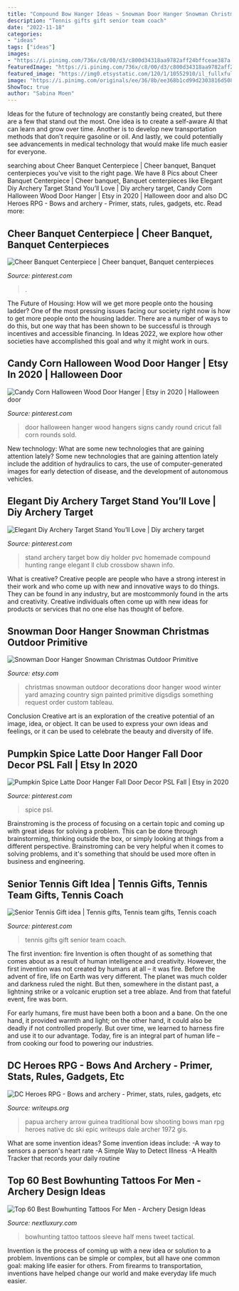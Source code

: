 ```yaml
---
title: "Compound Bow Hanger Ideas ~ Snowman Door Hanger Snowman Christmas Outdoor Primitive"
description: "Tennis gifts gift senior team coach"
date: "2022-11-18"
categories:
- "ideas"
tags: ["ideas"]
images:
- "https://i.pinimg.com/736x/c8/00/d3/c800d34318aa9782aff24bffceae387a.jpg"
featuredImage: "https://i.pinimg.com/736x/c8/00/d3/c800d34318aa9782aff24bffceae387a.jpg"
featured_image: "https://img0.etsystatic.com/120/1/10552910/il_fullxfull.858481958_fqgt.jpg"
image: "https://i.pinimg.com/originals/ee/36/8b/ee368b1cd99d2303816d508d49a8444c.jpg"
ShowToc: true
author: "Sabina Moen"
---
```



Ideas for the future of technology are constantly being created, but there are a few that stand out the most. One idea is to create a self-aware AI that can learn and grow over time. Another is to develop new transportation methods that don't require gasoline or oil. And lastly, we could potentially see advancements in medical technology that would make life much easier for everyone.

	

		
searching about Cheer Banquet Centerpiece | Cheer banquet, Banquet centerpieces you've visit to the right page. We have 8 Pics about Cheer Banquet Centerpiece | Cheer banquet, Banquet centerpieces like Elegant Diy Archery Target Stand You’ll Love | Diy archery target, Candy Corn Halloween Wood Door Hanger | Etsy in 2020 | Halloween door and also DC Heroes RPG - Bows and archery - Primer, stats, rules, gadgets, etc. Read more:
		
    
## Cheer Banquet Centerpiece | Cheer Banquet, Banquet Centerpieces

<img loading=lazy src="https://i.pinimg.com/originals/ee/36/8b/ee368b1cd99d2303816d508d49a8444c.jpg" onerror="this.onerror=null;this.src='https://tse1.mm.bing.net/th?id=OIP.MOYVNU_5EojYXhN2HDrLhwHaJ4&amp;pid=15.1';" alt="Cheer Banquet Centerpiece | Cheer banquet, Banquet centerpieces">

_Source: pinterest.com_

>. 

	

The Future of Housing: How will we get more people onto the housing ladder?
One of the most pressing issues facing our society right now is how to get more people onto the housing ladder. There are a number of ways to do this, but one way that has been shown to be successful is through incentives and accessible financing. In Ideas 2022, we explore how other societies have accomplished this goal and why it might work in ours.

    
## Candy Corn Halloween Wood Door Hanger | Etsy In 2020 | Halloween Door

<img loading=lazy src="https://i.pinimg.com/originals/ee/83/83/ee8383e9fe3f6730a6aa0d043b93616a.jpg" onerror="this.onerror=null;this.src='https://tse1.mm.bing.net/th?id=OIP.0Bx8FF4ErYLFsrKMzwuVigHaJ4&amp;pid=15.1';" alt="Candy Corn Halloween Wood Door Hanger | Etsy in 2020 | Halloween door">

_Source: pinterest.com_

>door halloween hanger wood hangers signs candy round cricut fall corn rounds sold. 

	

New technology: What are some new technologies that are gaining attention lately?
Some new technologies that are gaining attention lately include the addition of hydraulics to cars, the use of computer-generated images for early detection of disease, and the development of autonomous vehicles.

    
## Elegant Diy Archery Target Stand You’ll Love | Diy Archery Target

<img loading=lazy src="https://i.pinimg.com/736x/c8/00/d3/c800d34318aa9782aff24bffceae387a.jpg" onerror="this.onerror=null;this.src='https://tse4.mm.bing.net/th?id=OIP.IhNZ0uEbwQn6q0fIY0lscQAAAA&amp;pid=15.1';" alt="Elegant Diy Archery Target Stand You’ll Love | Diy archery target">

_Source: pinterest.com_

>stand archery target bow diy holder pvc homemade compound hunting range elegant ll club crossbow shawn info. 

	

What is creative?
Creative people are people who have a strong interest in their work and who come up with new and innovative ways to do things. They can be found in any industry, but are mostcommonly found in the arts and creativity. Creative individuals often come up with new ideas for products or services that no one else has thought of before.

    
## Snowman Door Hanger Snowman Christmas Outdoor Primitive

<img loading=lazy src="https://img0.etsystatic.com/120/1/10552910/il_fullxfull.858481958_fqgt.jpg" onerror="this.onerror=null;this.src='https://tse3.mm.bing.net/th?id=OIP.cODxNXEI8M7FDp_qDJaY6QHaKS&amp;pid=15.1';" alt="Snowman Door Hanger Snowman Christmas Outdoor Primitive">

_Source: etsy.com_

>christmas snowman outdoor decorations door hanger wood winter yard amazing country sign painted primitive digsdigs something request order custom tableau. 

	

Conclusion
Creative art is an exploration of the creative potential of an image, idea, or object. It can be used to express your own ideas and feelings, or it can be used to celebrate the beauty and diversity of life.

    
## Pumpkin Spice Latte Door Hanger Fall Door Decor PSL Fall | Etsy In 2020

<img loading=lazy src="https://i.pinimg.com/736x/64/ba/fd/64bafdcebc36289c5916139ece8ae92f.jpg" onerror="this.onerror=null;this.src='https://tse2.mm.bing.net/th?id=OIP.EMXtWcJqnYZHwlmipe1plwHaLl&amp;pid=15.1';" alt="Pumpkin Spice Latte Door Hanger Fall Door Decor PSL Fall | Etsy in 2020">

_Source: pinterest.com_

>spice psl. 

	

Brainstroming is the process of focusing on a certain topic and coming up with great ideas for solving a problem. This can be done through brainstorming, thinking outside the box, or simply looking at things from a different perspective. Brainstroming can be very helpful when it comes to solving problems, and it's something that should be used more often in business and engineering.

    
## Senior Tennis Gift Idea | Tennis Gifts, Tennis Team Gifts, Tennis Coach

<img loading=lazy src="https://i.pinimg.com/736x/68/1f/f3/681ff3af3875823befd41f41a132e229--tennis-party-tennis-gifts.jpg" onerror="this.onerror=null;this.src='https://tse1.mm.bing.net/th?id=OIP.Y9aloQEwwt1UIFFj20_TGwHaNL&amp;pid=15.1';" alt="Senior Tennis Gift idea | Tennis gifts, Tennis team gifts, Tennis coach">

_Source: pinterest.com_

>tennis gifts gift senior team coach. 

	

The first invention: fire
Invention is often thought of as something that comes about as a result of human intelligence and creativity. However, the first invention was not created by humans at all – it was fire.
Before the advent of fire, life on Earth was very different. The planet was much colder and darkness ruled the night. But then, somewhere in the distant past, a lightning strike or a volcanic eruption set a tree ablaze. And from that fateful event, fire was born.

For early humans, fire must have been both a boon and a bane. On the one hand, it provided warmth and light; on the other hand, it could also be deadly if not controlled properly. But over time, we learned to harness fire and use it to our advantage. Today, fire is an integral part of human life – from cooking our food to powering our industries.

    
## DC Heroes RPG - Bows And Archery - Primer, Stats, Rules, Gadgets, Etc

<img loading=lazy src="https://www.writeups.org/wp-content/uploads/Archery-DC-Heroes-RPG-d.jpg" onerror="this.onerror=null;this.src='https://tse2.mm.bing.net/th?id=OIP.Z2Wh-5wiESU9ZEjHLdb_xgHaNE&amp;pid=15.1';" alt="DC Heroes RPG - Bows and archery - Primer, stats, rules, gadgets, etc">

_Source: writeups.org_

>papua archery arrow guinea traditional bow shooting bows man rpg heroes native dc ski epic writeups dale archer 1972 gis. 

	

What are some invention ideas?
Some invention ideas include:
-A way to sensors a person's heart rate 
-A Simple Way to Detect Illness 
-A Health Tracker that records your daily routine

    
## Top 60 Best Bowhunting Tattoos For Men - Archery Design Ideas

<img loading=lazy src="http://nextluxury.com/wp-content/uploads/mens-bowhunting-half-sleeve-tattoo.jpg" onerror="this.onerror=null;this.src='https://tse4.mm.bing.net/th?id=OIP.WPMRtPtP34utAM0JoJowygHaHa&amp;pid=15.1';" alt="Top 60 Best Bowhunting Tattoos For Men - Archery Design Ideas">

_Source: nextluxury.com_

>bowhunting tattoo tattoos sleeve half mens tweet tactical. 

	

Invention is the process of coming up with a new idea or solution to a problem. Inventions can be simple or complex, but all have one common goal: making life easier for others. From firearms to transportation, inventions have helped change our world and make everyday life much easier.

